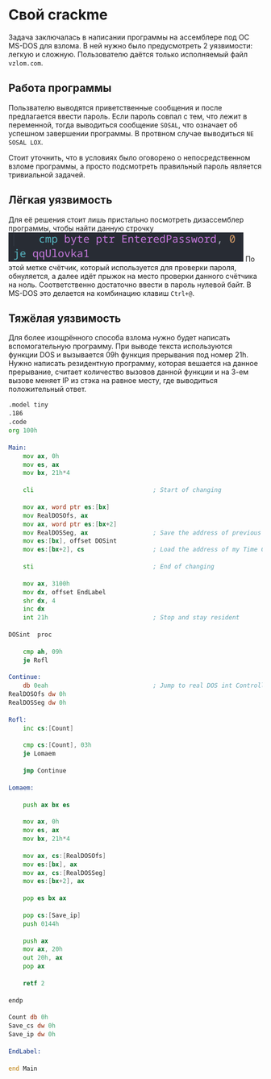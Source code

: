 # Свой crackme

Задача заключалась в написании программы на ассемблере под ОС MS-DOS для взлома. В ней нужно было предусмотреть 2 уязвимости: легкую и сложную. Пользователю даётся только исполняемый файл ```vzlom.com```.

## Работа программы

Пользвателю выводятся приветственные сообщения и после предлагается ввести пароль. Если пароль совпал с тем, что лежит в переменной, тогда выводиться сообщение ```SOSAL```, что означает об успешном завершении программы. В протвном случае выводиться ```NE SOSAL LOX```.

Стоит уточнить, что в условиях было оговорено о непосредственном взломе программы, а просто подсмотреть правильный пароль является тривиальной задачей.

## Лёгкая уязвимость

Для её решения стоит лишь пристально посмотреть дизассемблер программы, чтобы найти данную строчку
![alt text](image.png)
По этой метке счётчик, который используется для проверки пароля, обнуляется, а далее идёт прыжок на место проверки данного счётчика на ноль. Соответственно достаточно ввести в пароль нулевой байт. В MS-DOS это делается на комбинацию клавиш ```Ctrl+@```.

## Тяжёлая уязвимость

Для более изощрённого способа взлома нужно будет 
написать вспомогательную программу. 
При выводе текста используются функции DOS и 
вызывается 09h функция прерывания под номер 21h. 
Нужно написать резидентную программу,
которая вешается на данное прерывание, 
считает количество вызовов данной функции и на 3-ем
вызове меняет IP из стэка на равное месту, где 
выводиться положительный ответ.

```asm
.model tiny
.186
.code
org 100h

Main:
    mov ax, 0h
    mov es, ax
    mov bx, 21h*4

    cli                                 ; Start of changing

    mov ax, word ptr es:[bx]
    mov RealDOSOfs, ax
    mov ax, word ptr es:[bx+2]
    mov RealDOSSeg, ax                  ; Save the address of previous Time Controller
    mov es:[bx], offset DOSint
    mov es:[bx+2], cs                   ; Load the address of my Time Controller

    sti                                 ; End of changing

    mov ax, 3100h
    mov dx, offset EndLabel
    shr dx, 4
    inc dx
    int 21h                             ; Stop and stay resident

DOSint  proc

    cmp ah, 09h
    je Rofl

Continue:
    db 0eah                             ; Jump to real DOS int Controller
RealDOSOfs dw 0h
RealDOSSeg dw 0h

Rofl:
    inc cs:[Count]

    cmp cs:[Count], 03h
    je Lomaem

    jmp Continue

Lomaem:

    push ax bx es

    mov ax, 0h
    mov es, ax
    mov bx, 21h*4

    mov ax, cs:[RealDOSOfs]
    mov es:[bx], ax
    mov ax, cs:[RealDOSSeg]
    mov es:[bx+2], ax

    pop es bx ax

    pop cs:[Save_ip]
    push 0144h

    push ax
    mov ax, 20h
    out 20h, ax
    pop ax

    retf 2

endp

Count db 0h
Save_cs dw 0h
Save_ip dw 0h

EndLabel:

end Main
```
